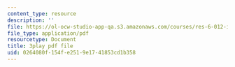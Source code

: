 ```yaml
---
content_type: resource
description: ''
file: https://ol-ocw-studio-app-qa.s3.amazonaws.com/courses/res-6-012-introduction-to-probability-spring-2018/0264080f154fe2519e1741853cd1b358_lET4uQLpmM0.pdf
file_type: application/pdf
resourcetype: Document
title: 3play pdf file
uid: 0264080f-154f-e251-9e17-41853cd1b358
---
```

